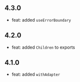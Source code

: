 ## 4.3.0

- feat: added `useErrorBoundary`

## 4.2.0

- feat: added `Children` to exports

## 4.1.0

- feat: added `withAdapter`
